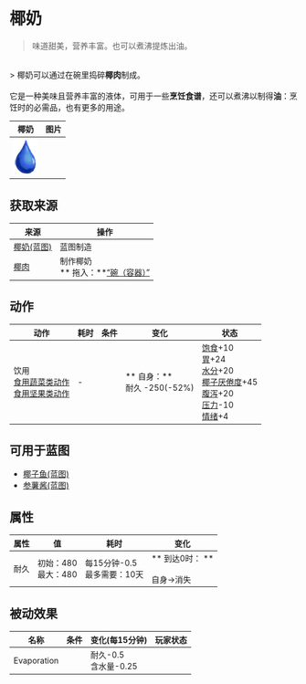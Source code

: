 # 椰奶  
> 味道甜美，营养丰富。也可以煮沸提炼出油。  
<br>  
> 椰奶可以通过在碗里捣碎<b>椰肉</b>制成。<br><br>它是一种美味且营养丰富的液体，可用于一些<b>烹饪食谱</b>，还可以煮沸以制得<b>油</b>：烹饪时的必需品，也有更多的用途。  
  
  椰奶  |   图片   
 ----  |  ----:   
   |  <img decoding="async" src="Sprite/Thirst.png" href="a.md" style="max-width:300px;max-height:300px;">   
  
## 获取来源  
来源  |  操作  
----  |  ----  
[椰奶(蓝图)](Bp_CoconutMilk.md)  |  蓝图制造  
[椰肉](CoconutMeat.md)  |  制作椰奶<br>** 拖入：**[“碗（容器）”](tag_ContainerBowl.md)  
## 动作  
动作  |  耗时  |  条件  |  变化  |  状态  
----  |  ----  |  ----  |  ----  |  ----  
饮用<br>[食用蔬菜类动作](VegetarianAction.md)<br>[食用坚果类动作](NutAction.md)  |  -  |    |  ** 自身：**<br>耐久  -250(-52%)  |  [饱食](Satiation.md)+10<br>[胃](Stomach.md)+24<br>[水分](Hydration.md)+20<br>[椰子<nobr>厌倦度</nobr>](SaturationCoconuts.md)+45<br>[腹泻](Diarrhoea.md)+20<br>[压力](Stress.md)-10<br>[情绪](Morale.md)+4  
## 可用于蓝图  
- [椰子鱼(蓝图)](Bp_CoconutFish.md)  
- [参薯酱(蓝图)](Bp_YamJam.md)  
  
  
## 属性   
属性  |  值  |  耗时  |  变化  
----  |  ----  |  ----  |  ----  
耐久  |  初始：480<br>最大：480  |  每15分钟-0.5<br>最多需要：10天  |  ** 到达0时： **<br><br>自身→消失  
## 被动效果  
名称  |  条件  |  变化(每15分钟)  |  玩家状态  
----  |  ----  |  ----  |  ----  
Evaporation  |    |  耐久-0.5<br>含水量-0.25  |    


<script>document.title="椰奶 - 卡牌生存百科 Card Survival Wiki";</script>